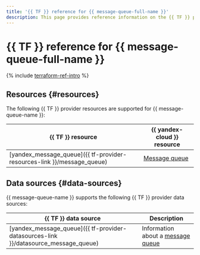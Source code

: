 ```yaml
---
title: '{{ TF }} reference for {{ message-queue-full-name }}'
description: This page provides reference information on the {{ TF }} provider resources and data sources supported for {{ message-queue-name }}.
---
```


# {{ TF }} reference for {{ message-queue-full-name }}

{% include [terraform-ref-intro](../_includes/terraform-ref-intro.md) %}

## Resources {#resources}

The following {{ TF }} provider resources are supported for {{ message-queue-name }}:

| **{{ TF }} resource** | **{{ yandex-cloud }} resource** |
| --- | --- |
| [yandex_message_queue]({{ tf-provider-resources-link }}/message_queue) | [Message queue](./concepts/queue.md) |

## Data sources {#data-sources}

{{ message-queue-name }} supports the following {{ TF }} provider data sources:

| **{{ TF }} data source** | **Description** |
| --- | --- |
| [yandex_message_queue]({{ tf-provider-datasources-link }}/datasource_message_queue) | Information about a [message queue](./concepts/queue.md) |